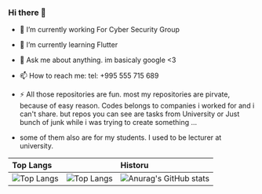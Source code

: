 ### Hi there 👋


- 🔭 I’m currently working For Cyber Security Group 
- 🌱 I’m currently learning Flutter
- 💬 Ask me about anything. im basicaly google <3 
- 📫 How to reach me: tel: +995 555 715 689

- ⚡ All those repositories are fun. most my repositories are pirvate, because of easy reason. Codes belongs to companies i worked for and i can't share. but repos you can see are tasks from University or Just bunch of junk while i was trying to create something ...
- some of them also are for my students. I used to be lecturer at university.



| Top Langs |      | Historu                |
| :-------- | :------- | :------------------------- |
| ![Top Langs](https://github-readme-stats.vercel.app/api/top-langs/?username=MrDarkG) |![Top Langs](https://github-readme-stats.vercel.app/api/top-langs/?username=MrDarkG&layout=compact) | ![Anurag's GitHub stats](https://github-readme-stats.vercel.app/api?username=MrDarkG&show_icons=true&theme=radical) |
